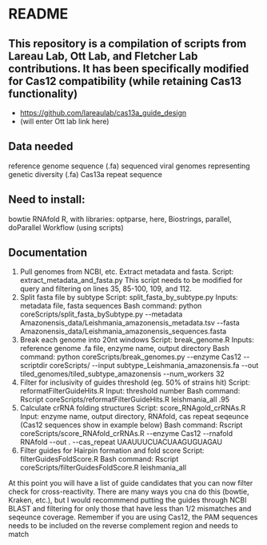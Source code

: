 # README

## This repository is a compilation of scripts from Lareau Lab, Ott Lab, and Fletcher Lab contributions. It has been specifically modified for Cas12 compatibility (while retaining Cas13 functionality)
* https://github.com/lareaulab/cas13a_guide_design
* (will enter Ott lab link here)

## Data needed
reference genome sequence (.fa)
sequenced viral genomes representing genetic diversity (.fa)
Cas13a repeat sequence

## Need to install:
bowtie
RNAfold
R, with libraries: optparse, here, Biostrings, parallel, doParallel
Workflow (using scripts)

## Documentation
1. Pull genomes from NCBI, etc. Extract metadata and fasta.
   Script: extract_metadata_and_fasta.py
   This script needs to be modified for query and filtering on lines 35, 85-100, 109, and 112.
2. Split fasta file by subtype
   Script: split_fasta_by_subtype.py
   Inputs: metadata file, fasta sequences
   Bash command: python coreScripts/split_fasta_bySubtype.py --metadata Amazonensis_data/Leishmania_amazonensis_metadata.tsv --fasta Amazonensis_data/Leishmania_amazonensis_sequences.fasta
3. Break each genome into 20nt windows
   Script: break_genome.R
   Inputs: reference genome .fa file, enzyme name, output directory
   Bash command: python coreScripts/break_genomes.py --enzyme Cas12 --scriptdir coreScripts/ --input subtype_Leishmania_amazonensis.fa --out tiled_genomes/tiled_subtype_amazonensis --num_workers 32
4. Filter for inclusivity of guides threshold (eg. 50% of strains hit)
   Script: reformatFilterGuideHits.R
   Input: threshold number
   Bash command: Rscript coreScripts/reformatFilterGuideHits.R leishmania_all .95
5. Calculate crRNA folding structures
   Script: score_RNAgold_crRNAs.R
   Input: enzyme name, output directory, RNAfold, cas repeat seqeunce (Cas12 sequences show in example below)
   Bash command: Rscript coreScripts/score_RNAfold_crRNAs.R --enzyme Cas12 --rnafold RNAfold --out . --cas_repeat UAAUUUCUACUAAGUGUAGAU
6. Filter guides for Hairpin formation and fold score
   Script: filterGuidesFoldScore.R
   Bash command: Rscript coreScripts/filterGuidesFoldScore.R leishmania_all

At this point you will have a list of guide candidates that you can now filter check for cross-reactivity. There are many ways you cna do this (bowtie, Kraken, etc.), but I would recommmend putting the guides through NCBI BLAST and filtering for only those that have less than 1/2 mismatches and seqeunce coverage. Remember if you are using Cas12, the PAM sequences needs to be included on the reverse complement region and needs to match
